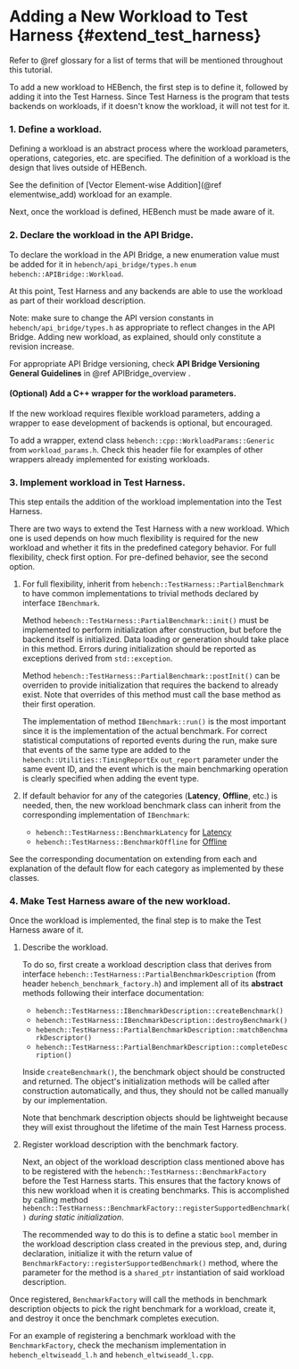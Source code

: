 Adding a New Workload to Test Harness                {#extend_test_harness}
========================

Refer to @ref glossary for a list of terms that will be mentioned throughout this tutorial.

To add a new workload to HEBench, the first step is to define it, followed by adding it into the Test Harness. Since Test Harness is the program that tests backends on workloads, if it doesn't know the workload, it will not test for it.

### 1. Define a workload.

Defining a workload is an abstract process where the workload parameters, operations, categories, etc. are specified. The definition of a workload is the design that lives outside of HEBench.

See the definition of [Vector Element-wise Addition](@ref elementwise_add) workload for an example.

Next, once the workload is defined, HEBench must be made aware of it.

### 2. Declare the workload in the API Bridge.

To declare the workload in the API Bridge, a new enumeration value must be added for it in `hebench/api_bridge/types.h` `enum hebench::APIBridge::Workload`.

At this point, Test Harness and any backends are able to use the workload as part of their workload description.

Note: make sure to change the API version constants in `hebench/api_bridge/types.h` as appropriate to reflect changes in the API Bridge. Adding new workload, as explained, should only constitute a revision increase.

For appropriate API Bridge versioning, check <b>API Bridge Versioning General Guidelines</b> in @ref APIBridge_overview .

#### (Optional) Add a C++ wrapper for the workload parameters.
If the new workload requires flexible workload parameters, adding a wrapper to ease development of backends is optional, but encouraged.

To add a wrapper, extend class `hebench::cpp::WorkloadParams::Generic` from `workload_params.h`. Check this header file for examples of other wrappers already implemented for existing workloads.

### 3. Implement workload in Test Harness.

This step entails the addition of the workload implementation into the Test Harness.

There are two ways to extend the Test Harness with a new workload. Which one is used depends on how much flexibility is required for the new workload and whether it fits in the predefined category behavior. For full flexibility, check first option. For pre-defined behavior, see the second option.

1. For full flexibility, inherit from `hebench::TestHarness::PartialBenchmark` to have common implementations to trivial methods declared by interface `IBenchmark`.
    
    Method `hebench::TestHarness::PartialBenchmark::init()` must be implemented to perform initialization after construction, but before the backend itself is initialized. Data loading or generation should take place in this method. Errors during initialization should be reported as exceptions derived from `std::exception`.
    
    Method `hebench::TestHarness::PartialBenchmark::postInit()` can be overriden to provide initialization that requires the backend to already exist. Note that overrides of this method must call the base method as their first operation.
    
    The implementation of method `IBenchmark::run()` is the most important since it is the implementation of the actual benchmark. For correct statistical computations of reported events during the run, make sure that events of the same type are added to the `hebench::Utilities::TimingReportEx` `out_report` parameter under the same event ID, and the event which is the main benchmarking operation is clearly specified when adding the event type.
    
2. If default behavior for any of the categories (**Latency**, **Offline**, etc.) is needed, then, the new workload benchmark class can inherit from the corresponding implementation of `IBenchmark`:

    * ```hebench::TestHarness::BenchmarkLatency``` for [Latency](extend_test_harness_l.md)
    * ```hebench::TestHarness::BenchmarkOffline``` for [Offline](extend_test_harness_o.md)

See the corresponding documentation on extending from each and explanation of the default flow for each category as implemented by these classes.

### 4. Make Test Harness aware of the new workload.

Once the workload is implemented, the final step is to make the Test Harness aware of it.

1. Describe the workload.

    To do so, first create a workload description class that derives from interface `hebench::TestHarness::PartialBenchmarkDescription` (from header `hebench_benchmark_factory.h`) and implement all of its <b>abstract</b> methods following their interface documentation:
    
    * `hebench::TestHarness::IBenchmarkDescription::createBenchmark()`
    * `hebench::TestHarness::IBenchmarkDescription::destroyBenchmark()`
    * `hebench::TestHarness::PartialBenchmarkDescription::matchBenchmarkDescriptor()`
    * `hebench::TestHarness::PartialBenchmarkDescription::completeDescription()`
    
    Inside `createBenchmark()`, the benchmark object should be constructed and returned. The object's initialization methods will be called after construction automatically, and thus, they should not be called manually by our implementation.
    
    Note that benchmark description objects should be lightweight because they will exist throughout the lifetime of the main Test Harness process.

2. Register workload description with the benchmark factory.

    Next, an object of the workload description class mentioned above has to be registered with the `hebench::TestHarness::BenchmarkFactory` before the Test Harness starts. This ensures that the factory knows of this new workload when it is creating benchmarks. This is accomplished by calling method `hebench::TestHarness::BenchmarkFactory::registerSupportedBenchmark()` <em>during static initialization</em>.
    
    The recommended way to do this is to define a static `bool` member in the workload description class created in the previous step, and, during declaration, initialize it with the return value of `BenchmarkFactory::registerSupportedBenchmark()` method, where the parameter for the method is a `shared_ptr` instantiation of said workload description.

Once registered, `BenchmarkFactory` will call the methods in benchmark description objects to pick the right benchmark for a workload, create it, and destroy it once the benchmark completes execution.

For an example of registering a benchmark workload with the `BenchmarkFactory`, check the mechanism implementation in `hebench_eltwiseadd_l.h` and `hebench_eltwiseadd_l.cpp`.